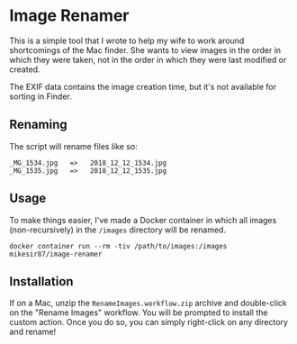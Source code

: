 # Image Renamer

This is a simple tool that I wrote to help my wife to work around shortcomings of the Mac finder. She wants to view images in the order in which they were taken, not in the order in which they were last modified or created.

The EXIF data contains the image creation time, but it's not available for sorting in Finder.

## Renaming

The script will rename files like so:

```
_MG_1534.jpg   =>   2018_12_12_1534.jpg
_MG_1535.jpg   =>   2018_12_12_1535.jpg
```

## Usage

To make things easier, I've made a Docker container in which all images (non-recursively) in the `/images` directory will be renamed.

```
docker container run --rm -tiv /path/to/images:/images mikesir87/image-renamer
```

## Installation

If on a Mac, unzip the `RenameImages.workflow.zip` archive and double-click on the "Rename Images" workflow. You will be prompted to install the custom action. Once you do so, you can simply right-click on any directory and rename!
